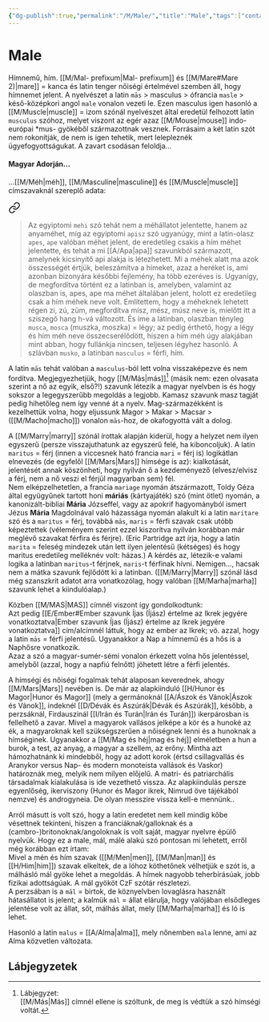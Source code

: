 ```yaml
---
{"dg-publish":true,"permalink":"/M/Male/","title":"Male","tags":["containstransclusions"],"created":"2025-05-29T22:50","updated":"2025-06-20T23:36"}
---
```



# Male

Hímnemű, hím. [[M/Mal- prefixum\|Mal- prefixum]] és [[M/Mare#Mare 2)\|mare]] = kanca és latin tenger nőiségi értelmével szemben áll, hogy hímnemet jelent. A nyelvészet a latin `mās` > masculus > ófrancia `masle` > késő-középkori angol `male` vonalon vezeti le. Ezen masculus igen hasonló a [[M/Muscle\|muscle]] = izom szónál nyelvészet által eredetül felhozott latin `musculus` szóhoz, melyet viszont az egér azaz [[M/Mouse\|mouse]] indo-európai \*mus- gyökéből származottnak vesznek. Forrásaim a két latin szót nem rokonítják, de nem is igen tehetik, mert lelepleznék ügyefogyottságukat. A zavart csodásan feloldja...

#### Magyar Adorján...

...[[M/Méh\|méh]], [[M/Masculine\|masculine]] és [[M/Muscle\|muscle]] címszavaknál szereplő adata:  

<div class="transclusion internal-embed is-loaded"><a class="markdown-embed-link" href="/M/Méh/#1mahi8" aria-label="Open link"><svg xmlns="http://www.w3.org/2000/svg" width="24" height="24" viewBox="0 0 24 24" fill="none" stroke="currentColor" stroke-width="2" stroke-linecap="round" stroke-linejoin="round" class="svg-icon lucide-link"><path d="M10 13a5 5 0 0 0 7.54.54l3-3a5 5 0 0 0-7.07-7.07l-1.72 1.71"></path><path d="M14 11a5 5 0 0 0-7.54-.54l-3 3a5 5 0 0 0 7.07 7.07l1.71-1.71"></path></svg></a><div class="markdown-embed">



> Az egyiptomi `mehi` szó tehát nem a méhállatot jelentette, hanem az anyaméhet, míg az egyiptomi `apisz` szó ugyanúgy, mint a latin-olasz `apes`, `ape` valóban méhet jelent, de eredetileg csakis a hím méhet jelentette, és tehát a mi [[A/Apa\|apa]] szavunkból származott, amelynek kicsinyítő api alakja is létezhetett. Mi a méhek alatt ma azok összességét értjük, beleszámítva a hímeket, azaz a heréket is, ami azonban bizonyára későbbi fejlemény, ha több ezeréves is. Ugyanígy, de megfordítva történt ez a latinban is, amelyben, valamint az olaszban is, apes, ape ma méhet általában jelent, holott ez eredetileg csak a hím méhek neve volt. Említettem, hogy a méheknek lehetett régen zi, zú, züm, megfordítva mísz, mész, músz neve is, mielőtt itt a sziszegő hang h-vá változott. És íme a latinban, olaszban tényleg `musca`, `mosca` (muszka, moszka) = légy; az pedig érthető, hogy a légy és hím méh neve összecserélődött, hiszen a hím méh úgy alakjában mint abban, hogy fullánkja nincsen, teljesen légyhez hasonló. A szlávban `musko`, a latinban `masculus` = férfi, hím.  


</div></div>


A latin `mās` tehát valóban a `masculus`-ból lett volna visszaképezve és nem fordítva. Megjegyezhetjük, hogy [[M/Más\|más]][^1] (másik nem: ezen olvasata szerint a nő az egyik, első?!) szavunk létezik a magyar nyelvben is és hogy sokszor a legegyszerűbb megoldás a legjobb. Kamasz szavunk masz tagját pedig hihetőleg nem így venné át a nyelv. Mag-származékként is kezelhettük volna, hogy eljussunk Magor > Makar > Macsar > ([[M/Macho\|macho]]) vonalon `mās`-hoz, de okafogyottá vált a dolog.  

A [[M/Marry\|marry]] szónál írottak alapján kiderül, hogy a helyzet nem ilyen egyszerű (persze visszajuthatunk az egyszerű felé, ha kiboncoljuk). A latin `maritus` = férj (innen a viccesnek ható francia `mari` = férj is) logikátlan elnevezés (de egyfelől [[M/Mars\|Mars]] hímsége is az): kialkotását, jelentését annak köszönheti, hogy nyilván ő a kezdeményező (elvesz/elvisz a férj, nem a nő veszi el férjül magyarban sem) fél.  
Nem elképzelhetetlen, a francia `mariage` nyomán átszármazott, Toldy Géza által együgyűnek tartott honi **máriás** (kártyajáték) szó (mint ötlet) nyomán, a kanonizált-bibliai **Mária** Józseffel, vagy az apokrif hagyományból ismert Jézus **Mária** Magdolnával való házassága nyomán alakult ki a latin `maritare` szó és a `maritus` = férj, továbbá `mās`, `maris` = férfi szavak csak utóbb képeztettek (véleményem szerint ezzel kiszorítva nyilván korábban már meglévő szavakat férfira és férjre). (Eric Partridge azt írja, hogy a latin `marita` = feleség mindezek után lett ilyen jelentésű (kétséges) és hogy maritus eredetileg melléknév volt: házas.) A kérdés az, létezik-e valami logika a latinban `maritus`-t férjnek, `maris`-t férfinak hívni. Nemigen..., hacsak nem a mátka szavunk fejlődött ki a latinban. ([[M/Marry\|Marry]] szónál lásd még szanszkrit adatot arra vonatkozólag, hogy valóban [[M/Marha\|marha]] szavunk lehet a kiindulóalap.)  

Közben [[M/MAS\|MAS]] címnél viszont így gondolkodtunk:  
Azt pedig [[E/Ember#Ember szavunk Íjas (Íjász) értelme az Ikrek jegyére vonatkoztatva\|Ember szavunk Íjas (Íjász) értelme az Ikrek jegyére vonatkoztatva]] cím/alcímnél láttuk, hogy az ember az Ikrek; vö. azzal, hogy a latin `mās` = férfi jelentésű. Ugyanakkor a Nap a hímnemű és a hős is a Naphősre vonatkozik.  
Azaz a szó a magyar-sumér-sémi vonalon érkezett volna hős jelentéssel, amelyből (azzal, hogy a napfiú felnőtt) jöhetett létre a férfi jelentés.  

  
A hímségi és nőiségi fogalmak tehát alaposan keverednek, ahogy [[M/Mars\|Mars]] nevében is. De már az alapkiinduló [[H/Hunor és Magor\|Hunor és Magor]] (mely a germánoknál [[A/Ászok és Vánok\|Ászok és Vánok]], indeknél [[D/Dévák és Aszúrák\|Dévák és Aszúrák]], később, a perzsáknál, Firdauszinál [[I/Irán és Turán\|Irán és Turán]]) ikerpárosban is fellelhető a zavar. Mivel a magyarok vallásos jelképe a kör és a hunoké az ék, a magyaroknak kell szükségszerűen a nőiségnek lenni és a hunoknak a hímséginek. Ugyanakkor a [[M/Mag és héj\|mag és héj]] elméletben a hun a burok, a test, az anyag, a magyar a szellem, az erőny. Mintha azt hámozhatnánk ki mindebből, hogy az adott korok (értsd csillagvallás és Aranykor versus Nap- és modern monoteista vallások és Vaskor) határoznák meg, melyik nem milyen előjelű. A matri- és patriarchális társadalmak kialakulása is ide vezethető vissza. Az alapkiindulás persze egyenlőség, ikerviszony (Hunor és Magor ikrek, Nimrud öve tájékából nemzve) és androgyneia. De olyan messzire vissza kell-e mennünk..  

Arról másutt is volt szó, hogy a latin eredetet nem kell mindig kőbe vésettnek tekinteni, hiszen a franciáknak/galloknak és a (cambro-)britonoknak/angoloknak is volt saját, magyar nyelvre épülő nyelvük. Hogy ez a male, mál, málé alakú szó pontosan mi lehetett, erről még korábban ezt írtam:  
Mivel a mén és hím szavak ([[M/Men\|men]], [[M/Man\|man]] és [[H/Him\|him]]) szavak elkeltek, de a lóhoz köthetőnek vélhetjük e szót is, a málhásló mál gyöke lehet a megoldás. A hímek nagyobb teherbírásúak, jobb fizikai adottságúak. A mál gyököt CzF szótár részletezi.   
A perzsában is a `māl` = birtok, de köznyelvben lovaglásra használt hátasállatot is jelent; a kalmük `mál` = állat elárulja, hogy valójában elsődleges jelentése volt az állat, sőt, málhás állat, mely [[M/Marha\|marha]] és ló is lehet.  



Hasonló a latin `malus` = [[A/Alma\|alma]], mely nőnemben `mala` lenne, ami az Alma közvetlen változata.  

## Lábjegyzetek

[^1]: Lábjegyzet:  
[[M/Más\|Más]] címnél ellene is szóltunk, de meg is védtük a szó hímségi voltát.  